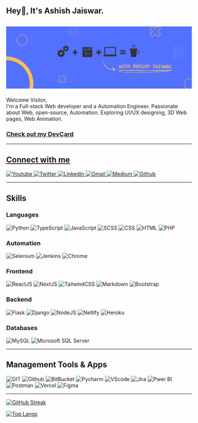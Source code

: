 ## Hey👋, It's Ashish Jaiswar.

## ![Image Not Found](banner.png)

<p>Welcome Visitor,<br>
I'm a Full-stack Web developer and a Automation Engineer.
Passionate about Web, open-source, Automation. 
Exploring UI/UX designing, 3D Web pages, Web Animation.</p>

### **[Check out my DevCard](https://app.daily.dev/ashish_jaiswar)**

---

## **[Connect with me]()**

<p align="left">
    <a href="#">
        <img src="https://img.shields.io/badge/YouTube-FF0000?style=for-the-badge&logo=youtube&logoColor=white" alt="Youtube"/>
    </a>
    <a href="https://twitter.com/ashishjaiswar_">
        <img src="https://img.shields.io/badge/Twitter-1DA1F2?style=for-the-badge&logo=twitter&logoColor=white" alt="Twitter"/>
    </a>
    <a href="https://www.linkedin.com/in/ashish-jaiswar-developer/">
        <img src="https://img.shields.io/badge/LinkedIn-0077B5?style=for-the-badge&logo=linkedin&logoColor=white" alt="LinkedIn"/>
    </a>
    <a href="mailto:ashish.jaiswar687@gmail.com">
        <img src="https://img.shields.io/badge/Gmail-D14836?style=for-the-badge&logo=gmail&logoColor=white" alt="Gmail"/>
    </a>
    <a href="https://medium.com/@ashishjaiswar777">
        <img src="https://img.shields.io/badge/Medium-12100E?style=for-the-badge&logo=medium&logoColor=white" alt="Medium"/>
    </a>
    <a href="https://github.com/AshishJaiswar">
        <img src="https://img.shields.io/badge/GitHub-100000?style=for-the-badge&logo=github&logoColor=white" alt="Github"/>
    </a>

</p>

---

## **Skills**

### **Languages**

<p align="left">
<img src="https://img.shields.io/badge/Python-3776AB?style=for-the-badge&logo=python&logoColor=white" alt="Python"/>
<img src="https://img.shields.io/badge/typescript%20-%23007ACC.svg?&style=for-the-badge&logo=typescript&logoColor=white" alt="TypeScript" />
<img src="https://img.shields.io/badge/JavaScript-F7DF1E?style=for-the-badge&logo=javascript&logoColor=black" alt="JavaScript" />
<img src="https://img.shields.io/badge/Sass-CC6699?style=for-the-badge&logo=sass&logoColor=white"
alt="SCSS"
/>
<img src="https://img.shields.io/badge/CSS-1572B6?&style=for-the-badge&logo=css3&logoColor=white"
alt="CSS"/>
<img src="https://img.shields.io/badge/HTML-E34F26?style=for-the-badge&logo=html5&logoColor=white"
alt="HTML"
/>
<img src="https://img.shields.io/badge/PHP-777BB4?style=for-the-badge&logo=php&logoColor=white"
alt="PHP"
/>
</p>

### **Automation**

<p>
<img src="https://img.shields.io/badge/Selenium-43B02A?style=for-the-badge&logo=Selenium&logoColor=white"
alt="Selenium"
/>
<img src="https://img.shields.io/badge/Jenkins-D24939?style=for-the-badge&logo=Jenkins&logoColor=white"
alt="Jenkins"
/>
<img src="https://img.shields.io/badge/Google_chrome-4285F4?style=for-the-badge&logo=Google-chrome&logoColor=white"
alt="Chrome"
/>
</p>

### **Frontend**

<p align="left">

<img src="https://img.shields.io/badge/React-20232A?style=for-the-badge&logo=react&logoColor=61DAFB" alt="ReactJS"/>
<img src="https://img.shields.io/badge/next%20js%20-%23000000.svg?&style=for-the-badge&logo=next.js&logoColor=white" alt="NextJS"/>
<img src="https://img.shields.io/badge/Tailwind_CSS-38B2AC?style=for-the-badge&logo=tailwind-css&logoColor=white" alt="TailwindCSS"/>
<img src="https://img.shields.io/badge/Markdown-000000?style=for-the-badge&logo=markdown&logoColor=white" alt="Markdown"/>
<img src="https://img.shields.io/badge/Bootstrap-563D7C?style=for-the-badge&logo=bootstrap&logoColor=white" alt="Bootstrap"/>

</p>

### **Backend**

<p align="left">
<img src="https://img.shields.io/badge/Flask-000000?style=for-the-badge&logo=flask&logoColor=white" alt="Flask"/>
<img src="https://img.shields.io/badge/Django-092E20?style=for-the-badge&logo=django&logoColor=white" alt="Django"/>
<img src="https://img.shields.io/badge/Node.js-43853D?style=for-the-badge&logo=node.js&logoColor=white" alt="NodeJS"/>
<img src="https://img.shields.io/badge/Netlify-00C7B7?style=for-the-badge&logo=netlify&logoColor=white" alt="Netlify"/>
<img src="https://img.shields.io/badge/Heroku-430098?style=for-the-badge&logo=heroku&logoColor=white" alt="Heroku"/>
</p>

### **Databases**

<p align="left">
<img src="https://img.shields.io/badge/MySQL-005C84?style=for-the-badge&logo=mysql&logoColor=white/" alt="MySQL">
<img src=https://img.shields.io/badge/Microsoft%20SQL%20Server-CC2927?style=for-the-badge&logo=microsoft%20sql%20server&logoColor=white alt="Microsoft SQL Server"/>
</p>

---

## **Management Tools & Apps**

<p>
<img src="https://img.shields.io/badge/GIT-E44C30?style=for-the-badge&logo=git&logoColor=white" alt="GIT" />
<img src="https://img.shields.io/badge/GitHub-100000?style=for-the-badge&logo=github&logoColor=white" alt="Github" />
<img src="https://img.shields.io/badge/Bitbucket-0747a6?style=for-the-badge&logo=bitbucket&logoColor=white" alt="BitBucket" />
<img src="https://img.shields.io/badge/PyCharm-000000.svg?&style=for-the-badge&logo=PyCharm&logoColor=white" alt="Pycharm" />
<img src="https://img.shields.io/badge/Visual_Studio_Code-0078D4?style=for-the-badge&logo=visual%20studio%20code&logoColor=white" alt="VScode" />
<img src="https://img.shields.io/badge/Jira-0052CC?style=for-the-badge&logo=Jira&logoColor=white" alt="Jira" />
<img src="https://img.shields.io/badge/PowerBI-F2C811?style=for-the-badge&logo=Power%20BI&logoColor=white" alt="Pwer BI" />
<img src="https://img.shields.io/badge/Postman-FF6C37?style=for-the-badge&logo=Postman&logoColor=white" alt="Postman" />
<img src="https://img.shields.io/badge/Vercel-000000?style=for-the-badge&logo=vercel&logoColor=white" alt="Vercel" />
<img src="https://img.shields.io/badge/Figma-F24E1E?style=for-the-badge&logo=figma&logoColor=white" alt="Figma" />
</p>

---

[![GitHub Streak](https://github-readme-streak-stats.herokuapp.com/?user=ashishjaiswar)](https://git.io/streak-stats)

[![Top Langs](https://github-readme-stats.vercel.app/api/top-langs/?username=ashishjaiswar&layout=compact)](https://github.com/anuraghazra/github-readme-stats)
